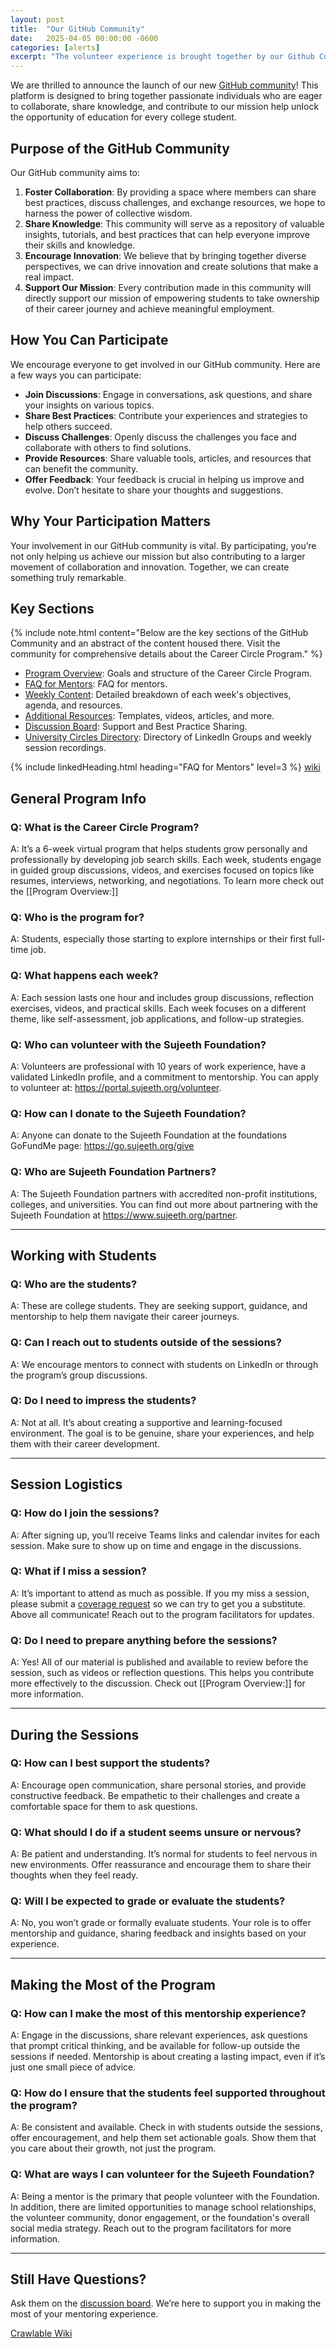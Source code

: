 ```yaml
---
layout: post
title:  "Our GitHub Community"
date:   2025-04-05 00:00:00 -0600
categories: [alerts]
excerpt: "The volunteer experience is brought together by our Github Community.  The wiki and discussion board make it easy to share knowledge.  Key Sections include a FAQ, the Career Circle Program Structure and Weekly Agenda's.  There's even an inventory of content that clearly explains the purpose behind the content."
---
```

We are thrilled to announce the launch of our new [GitHub community](https://github.com/SujeethFoundation/sujeethfoundation.github.io/wiki)! This platform is designed to bring together passionate individuals who are eager to collaborate, share knowledge, and contribute to our mission help unlock the opportunity of education for every college student.

## Purpose of the GitHub Community

Our GitHub community aims to:

1. **Foster Collaboration**: By providing a space where members can share best practices, discuss challenges, and exchange resources, we hope to harness the power of collective wisdom.
2. **Share Knowledge**: This community will serve as a repository of valuable insights, tutorials, and best practices that can help everyone improve their skills and knowledge.
3. **Encourage Innovation**: We believe that by bringing together diverse perspectives, we can drive innovation and create solutions that make a real impact.
4. **Support Our Mission**: Every contribution made in this community will directly support our mission of empowering students to take ownership of their career journey and achieve meaningful employment.

## How You Can Participate

We encourage everyone to get involved in our GitHub community. Here are a few ways you can participate:

- **Join Discussions**: Engage in conversations, ask questions, and share your insights on various topics.
- **Share Best Practices**: Contribute your experiences and strategies to help others succeed.
- **Discuss Challenges**: Openly discuss the challenges you face and collaborate with others to find solutions.
- **Provide Resources**: Share valuable tools, articles, and resources that can benefit the community.
- **Offer Feedback**: Your feedback is crucial in helping us improve and evolve. Don’t hesitate to share your thoughts and suggestions.

## Why Your Participation Matters

Your involvement in our GitHub community is vital. By participating, you’re not only helping us achieve our mission but also contributing to a larger movement of collaboration and innovation. Together, we can create something truly remarkable.

## Key Sections
{% include note.html content="Below are the key sections of the GitHub Community and an abstract of the content housed there.  Visit the community for comprehensive details about the Career Circle Program." %}

- [Program Overview](https://github.com/SujeethFoundation/sujeethfoundation.github.io/wiki/Program-Overview%3A): Goals and structure of the Career Circle Program.
- [FAQ for Mentors](#faq-for-mentors): FAQ for mentors.
- [Weekly Content](https://github.com/SujeethFoundation/sujeethfoundation.github.io/wiki/Weekly-Content%3A): Detailed breakdown of each week's objectives, agenda, and resources.
- [Additional Resources](https://github.com/SujeethFoundation/sujeethfoundation.github.io/wiki/Additional-Resources%3A): Templates, videos, articles, and more.
- [Discussion Board](https://github.com/SujeethFoundation/sujeethfoundation.github.io/discussions): Support and Best Practice Sharing.
- [University Circles Directory](https://github.com/SujeethFoundation/sujeethfoundation.github.io/discussions): Directory of LinkedIn Groups and weekly session recordings.

{% include linkedHeading.html heading="FAQ for Mentors" level=3 %} [wiki](https://github.com/SujeethFoundation/sujeethfoundation.github.io/wiki/FAQ-for-Mentors)

## General Program Info

### Q: What is the Career Circle Program?
A: It’s a 6-week virtual program that helps students grow personally and professionally by developing job search skills. Each week, students engage in guided group discussions, videos, and exercises focused on topics like resumes, interviews, networking, and negotiations.  To learn more check out the [[Program Overview:]]

### Q: Who is the program for?
A: Students, especially those starting to explore internships or their first full-time job. 

### Q: What happens each week?
A: Each session lasts one hour and includes group discussions, reflection exercises, videos, and practical skills. Each week focuses on a different theme, like self-assessment, job applications, and follow-up strategies.

### Q: Who can volunteer with the Sujeeth Foundation?
A: Volunteers are professional with 10 years of work experience, have a validated LinkedIn profile, and a commitment to mentorship.  You can apply to volunteer at: https://portal.sujeeth.org/volunteer. 

### Q: How can I donate to the Sujeeth Foundation?
A: Anyone can donate to the Sujeeth Foundation at the foundations GoFundMe page: https://go.sujeeth.org/give

### Q: Who are Sujeeth Foundation Partners?
A: The Sujeeth Foundation partners with accredited non-profit institutions, colleges, and universities.  You can find out more about partnering with the Sujeeth Foundation at https://www.sujeeth.org/partner.

---

## Working with Students

### Q: Who are the students?
A: These are college students. They are seeking support, guidance, and mentorship to help them navigate their career journeys.

### Q: Can I reach out to students outside of the sessions?
A: We encourage mentors to connect with students on LinkedIn or through the program’s group discussions. 

### Q: Do I need to impress the students?
A: Not at all. It’s about creating a supportive and learning-focused environment. The goal is to be genuine, share your experiences, and help them with their career development.

---

## Session Logistics

### Q: How do I join the sessions?
A: After signing up, you’ll receive Teams links and calendar invites for each session. Make sure to show up on time and engage in the discussions.

### Q: What if I miss a session?
A: It’s important to attend as much as possible. If you my miss a session, please submit a [coverage request](https://portal.sujeeth.org/circle/coverage) so we can try to get you a substitute.  Above all communicate!  Reach out to the program facilitators for updates.

### Q: Do I need to prepare anything before the sessions?
A: Yes! All of our material is published and available to review before the session, such as videos or reflection questions. This helps you contribute more effectively to the discussion.  Check out [[Program Overview:]] for more information.

---

## During the Sessions

### Q: How can I best support the students?
A: Encourage open communication, share personal stories, and provide constructive feedback. Be empathetic to their challenges and create a comfortable space for them to ask questions.

### Q: What should I do if a student seems unsure or nervous?
A: Be patient and understanding. It’s normal for students to feel nervous in new environments. Offer reassurance and encourage them to share their thoughts when they feel ready.

### Q: Will I be expected to grade or evaluate the students?
A: No, you won’t grade or formally evaluate students. Your role is to offer mentorship and guidance, sharing feedback and insights based on your experience.

---

## Making the Most of the Program

### Q: How can I make the most of this mentorship experience?
A: Engage in the discussions, share relevant experiences, ask questions that prompt critical thinking, and be available for follow-up outside the sessions if needed. Mentorship is about creating a lasting impact, even if it’s just one small piece of advice.

### Q: How do I ensure that the students feel supported throughout the program?
A: Be consistent and available. Check in with students outside the sessions, offer encouragement, and help them set actionable goals. Show them that you care about their growth, not just the program.

### Q: What are ways I can volunteer for the Sujeeth Foundation?
A: Being a mentor is the primary that people volunteer with the Foundation.  In addition, there are limited opportunities to manage school relationships, the volunteer community, donor engagement, or the foundation's overall social media strategy.   Reach out to the program facilitators for more information.

---

## Still Have Questions?
Ask them on the [discussion board](https://github.com/SujeethFoundation/sujeethfoundation.github.io/discussions). We’re here to support you in making the most of your mentoring experience.



[Crawlable Wiki](https://github-wiki-see.page/m/SujeethFoundation/sujeethfoundation.github.io/wiki) 

